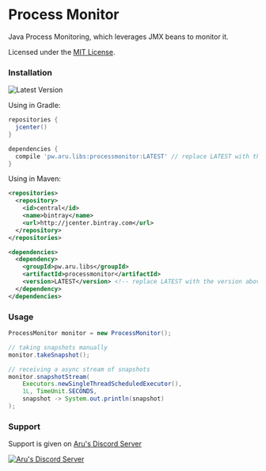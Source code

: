 # Process Monitor

Java Process Monitoring, which leverages JMX beans to monitor it.

Licensed under the [MIT License](https://github.com/arudiscord/processmonitor/blob/master/LICENSE).

### Installation

![Latest Version](https://api.bintray.com/packages/arudiscord/maven/processmonitor/images/download.svg)

Using in Gradle:

```gradle
repositories {
  jcenter()
}

dependencies {
  compile 'pw.aru.libs:processmonitor:LATEST' // replace LATEST with the version above
}
```

Using in Maven:

```xml
<repositories>
  <repository>
    <id>central</id>
    <name>bintray</name>
    <url>http://jcenter.bintray.com</url>
  </repository>
</repositories>

<dependencies>
  <dependency>
    <groupId>pw.aru.libs</groupId>
    <artifactId>processmonitor</artifactId>
    <version>LATEST</version> <!-- replace LATEST with the version above -->
  </dependency>
</dependencies>
```

### Usage

```java
ProcessMonitor monitor = new ProcessMonitor();

// taking snapshots manually
monitor.takeSnapshot();

// receiving a async stream of snapshots
monitor.snapshotStream(
    Executors.newSingleThreadScheduledExecutor(),
    1L, TimeUnit.SECONDS,
    snapshot -> System.out.println(snapshot)
);
```

### Support

Support is given on [Aru's Discord Server](https://discord.gg/URPghxg)

[![Aru's Discord Server](https://discordapp.com/api/guilds/403934661627215882/embed.png?style=banner2)](https://discord.gg/URPghxg)
